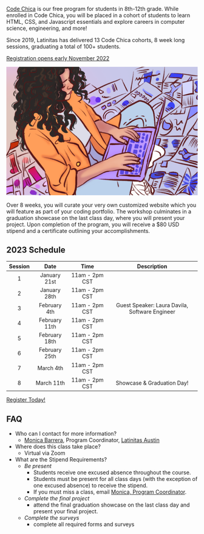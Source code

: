[Code Chica](./) is our free program for students in 8th-12th grade.
While enrolled in Code Chica, you will be placed in a cohort of students to
learn HTML, CSS, and Javascript essentials and explore careers in computer
science, engineering, and more!

Since 2019, Latinitas has delivered 13 Code Chica cohorts, 8 week long sessions,
graduating a total of 100+ students.

<a href="https://www.eventbrite.com/o/latinitas-nonprofit-organization-11797246680" class="button primary">Registration opens early November 2022</a>

![Chica Coding](/assets/images/chica-coding-side-view.png)

Over 8 weeks, you will curate your very own customized website which you will
feature as part of your coding portfolio. The workshop culminates in a
graduation showcase on the last class day, where you will present your project.
Upon completion of the program, you will receive a $80 USD stipend and a
certificate outlining your accomplishments.

## 2023 Schedule

| Session | Date | Time | Description |
| :---: | :---: | :---: | :---: |
| 1 | January 21st | 11am - 2pm CST | |
| 2 | January 28th | 11am - 2pm CST | |
| 3 | February 4th | 11am - 2pm CST | Guest Speaker: Laura Davila, Software Engineer |
| 4 | February 11th | 11am - 2pm CST | |
| 5 | February 18th | 11am - 2pm CST | |
| 6 | February 25th | 11am - 2pm CST | |
| 7 | March 4th | 11am - 2pm CST | |
| 8 | March 11th | 11am - 2pm CST | Showcase & Graduation Day! |

<a href="https://www.eventbrite.com/e/441907275557" class="button primary">Register Today!</a>

## FAQ

* Who can I contact for more information?
  * [Monica Barrera](mailto:monica@latinitasmagazine.org), Program Coordinator, [Latinitas Austin](https://latinitasonline.org/)
* Where does this class take place?
  * Virtual via Zoom
* What are the Stipend Requirements?
  * _Be present_
    * Students receive one excused absence throughout the course.
    * Students must be present for all class days (with the exception of one excused absence) to receive the stipend.
    * If you must miss a class, email [Monica, Program Coordinator](mailto:monica@latinitasmagazine.org).
  * _Complete the final project_
    * attend the final graduation showcase on the last class day and present your final project.
  * _Complete the surveys_
    * complete all required forms and surveys
